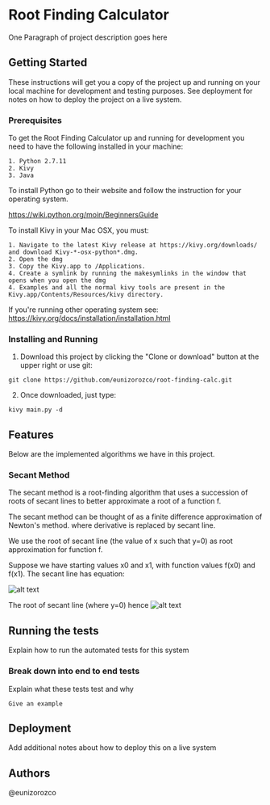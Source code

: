 # Root Finding Calculator

One Paragraph of project description goes here

## Getting Started

These instructions will get you a copy of the project up and running on your local machine for development and testing purposes. See deployment for notes on how to deploy the project on a live system.

### Prerequisites

To get the Root Finding Calculator up and running for development you need to have the following installed in your machine:

```
1. Python 2.7.11
2. Kivy 
3. Java

```

To install Python go to their website and follow the instruction for your operating system.

https://wiki.python.org/moin/BeginnersGuide


To install Kivy in your Mac OSX, you must:

```
1. Navigate to the latest Kivy release at https://kivy.org/downloads/ and download Kivy-*-osx-python*.dmg.
2. Open the dmg
3. Copy the Kivy.app to /Applications.
4. Create a symlink by running the makesymlinks in the window that opens when you open the dmg
4. Examples and all the normal kivy tools are present in the Kivy.app/Contents/Resources/kivy directory.

```

If you're running other operating system see: https://kivy.org/docs/installation/installation.html

### Installing and Running

1. Download this project by clicking the "Clone or download" button at the upper right or use git:

```
git clone https://github.com/eunizorozco/root-finding-calc.git

```

2. Once downloaded, just type:

```
kivy main.py -d

```


## Features

Below are the implemented algorithms we have in this project.

### Secant Method

The secant method is a root-finding algorithm that uses a succession of roots of secant lines to better approximate a root of a function f.

The secant method can be thought of as a finite difference approximation of Newton's method. where derivative is replaced by secant line.

We use the root of secant line (the value of x such that y=0) as root approximation for function f.

Suppose we have starting values x0 and x1, with function values f(x0) and f(x1).
The secant line has equation:

![alt text](http://planetcalc.com/cgi-bin/mimetex.cgi?%5Cfrac%7By%20-%20f%28x_1%29%7D%7Bf%28x_1%29-f%28x_0%29%7D%3D%5Cfrac%7Bx%20-%20x_1%7D%7Bx_1-x_0%7D)


The root of secant line (where у=0) hence
![alt text](http://planetcalc.com/cgi-bin/mimetex.cgi?x%20%3D%20x_1%20-%20%5Cfrac%7Bx_1%20-%20x_0%7D%7Bf%28x_1%29-f%28x_0%29%7Df%28x_1%29)

## Running the tests

Explain how to run the automated tests for this system

### Break down into end to end tests

Explain what these tests test and why

```
Give an example
```


## Deployment

Add additional notes about how to deploy this on a live system


## Authors

@eunizorozco



